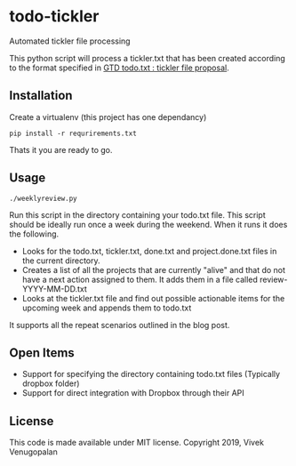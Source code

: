 # todo-tickler
Automated tickler file processing

This python script will process a tickler.txt that has been created according
to the format specified in [GTD todo.txt : tickler file proposal](https://medium.com/@criticalmind/gtd-todo-tickler-proposal-fe18ab324bca).  

Installation
------------

Create a virtualenv (this project has one dependancy)

    pip install -r requrirements.txt

Thats it you are ready to go.

Usage
-----

    ./weeklyreview.py  

Run this script in the directory containing your todo.txt file.  This script should be ideally run once a week during the weekend.  When it runs
it does the following.

*  Looks for the todo.txt, tickler.txt, done.txt and project.done.txt files in the current directory.  
*  Creates a list of all the projects that are currently "alive" and that do not have a next action assigned to them. It adds them in a file called review-YYYY-MM-DD.txt
*  Looks at the tickler.txt file and find out possible actionable items for the upcoming week and appends them to todo.txt

It supports all the repeat scenarios outlined in the blog post.

Open Items
----------
* Support for specifying the directory containing todo.txt files (Typically dropbox folder)
* Support for direct integration with Dropbox through their API

License
-------

This code is made available under MIT license.  Copyright 2019, Vivek Venugopalan
